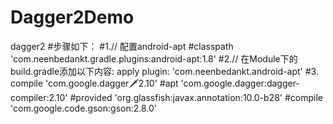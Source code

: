 # Dagger2Demo
dagger2
#步骤如下：
#1.// 配置android-apt
#classpath 'com.neenbedankt.gradle.plugins:android-apt:1.8'
#2.// 在Module下的build.gradle添加以下内容:
apply plugin: 'com.neenbedankt.android-apt'
#3. compile 'com.google.dagger:dagger:2.10'
#apt 'com.google.dagger:dagger-compiler:2.10'
#provided 'org.glassfish:javax.annotation:10.0-b28'
#compile 'com.google.code.gson:gson:2.8.0'
